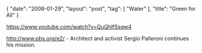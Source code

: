 {
   "date": "2008-01-29",
   "layout": "post",
   "tag": [
      "Water"
   ],
   "title": "Green for All"
}

https://www.youtube.com/watch?v=QuQhlfSsqw4  

http://www.pbs.org/e2/ - Architect and activist Sergio Palleroni continues his mission.
